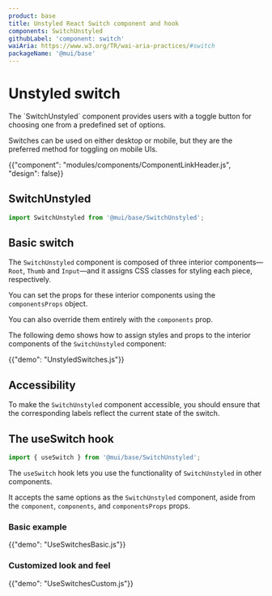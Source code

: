 ```yaml
---
product: base
title: Unstyled React Switch component and hook
components: SwitchUnstyled
githubLabel: 'component: switch'
waiAria: https://www.w3.org/TR/wai-aria-practices/#switch
packageName: '@mui/base'
---
```


# Unstyled switch

<p class="description">The `SwitchUnstyled` component provides users with a toggle button for choosing one from a predefined set of options.</p>

Switches can be used on either desktop or mobile, but they are the preferred method for toggling on mobile UIs.

{{"component": "modules/components/ComponentLinkHeader.js", "design": false}}

## SwitchUnstyled

```jsx
import SwitchUnstyled from '@mui/base/SwitchUnstyled';
```

## Basic switch

The `SwitchUnstyled` component is composed of three interior components—`Root`, `Thumb` and `Input`—and it assigns CSS classes for styling each piece, respectively.

You can set the props for these interior components using the `componentsProps` object.

You can also override them entirely with the `components` prop.

The following demo shows how to assign styles and props to the interior components of the `SwitchUnstyled` component:

{{"demo": "UnstyledSwitches.js"}}

## Accessibility

To make the `SwitchUnstyled` component accessible, you should ensure that the corresponding labels reflect the current state of the switch.

## The useSwitch hook

```js
import { useSwitch } from '@mui/base/SwitchUnstyled';
```

The `useSwitch` hook lets you use the functionality of `SwitchUnstyled` in other components.

It accepts the same options as the `SwitchUnstyled` component, aside from the `component`, `components`, and `componentsProps` props.

### Basic example

{{"demo": "UseSwitchesBasic.js"}}

### Customized look and feel

{{"demo": "UseSwitchesCustom.js"}}
